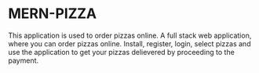 # MERN-PIZZA
This application is used to order pizzas online.
A full stack web application, where you can order pizzas online. Install, register, login, select pizzas and use the application to get your pizzas delievered by proceeding 
to the payment.
